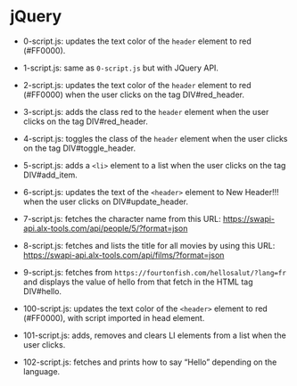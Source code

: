 # jQuery

* 0-script.js: updates the text color of the `header` element to red (#FF0000).

* 1-script.js: same as `0-script.js` but with JQuery API.

* 2-script.js: updates the text color of the `header` element to red (#FF0000) when the user clicks on the tag DIV#red_header.

* 3-script.js: adds the class red to the `header` element when the user clicks on the tag DIV#red_header.

* 4-script.js: toggles the class of the `header` element when the user clicks on the tag DIV#toggle_header.

* 5-script.js: adds a `<li>` element to a list when the user clicks on the tag DIV#add_item.

* 6-script.js: updates the text of the `<header>` element to New Header!!! when the user clicks on DIV#update_header.

* 7-script.js: fetches the character name from this URL: https://swapi-api.alx-tools.com/api/people/5/?format=json

* 8-script.js: fetches and lists the title for all movies by using this URL: https://swapi-api.alx-tools.com/api/films/?format=json

* 9-script.js: fetches from `https://fourtonfish.com/hellosalut/?lang=fr` and displays the value of hello from that fetch in the HTML tag DIV#hello.

* 100-script.js: updates the text color of the `<header>` element to red (#FF0000), with script imported in head element.

* 101-script.js: adds, removes and clears LI elements from a list when the user clicks.

* 102-script.js: fetches and prints how to say “Hello” depending on the language.
